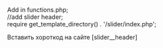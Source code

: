 Add in functions.php;<br />
//add slider header;<br />
require get_template_directory() . '/slider/index.php';<br />

Вставить хороткод на сайте [slider__header]
